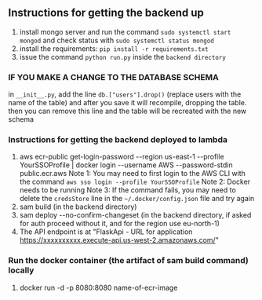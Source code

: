 ## Instructions for getting the backend up
1) install mongo server and run the command `sudo systemctl start mongod` and check status with `sudo systemctl status mongod`
2) install the requirements: `pip install -r requirements.txt`
3) issue the command `python run.py` inside the `backend directory`

### IF YOU MAKE A CHANGE TO THE DATABASE SCHEMA
in `__init__.py`, add the line `db.["users"].drop()` (replace users with the name of the table) and after you save it will recompile, dropping the table. then  you can remove this line and the table will be recreated with the new schema

### Instructions for getting the backend deployed to lambda
1) aws ecr-public get-login-password --region us-east-1 --profile YourSSOProfile | docker login --username AWS --password-stdin public.ecr.aws
Note 1: You may need to first login to the AWS CLI with the command `aws sso login --profile YourSSOProfile`
Note 2: Docker needs to be running
Note 3: If the command fails, you may need to delete the `credsStore` line in the `~/.docker/config.json` file and try again
2) sam build (in the backend directory)
3) sam deploy --no-confirm-changeset (in the backend directory, if asked for auth proceed without it, and for the region use eu-north-1)
4) The API endpoint is at "FlaskApi - URL for application            https://xxxxxxxxxx.execute-api.us-west-2.amazonaws.com/"

### Run the docker container (the artifact of sam build command) locally
1) docker run -d -p 8080:8080 name-of-ecr-image